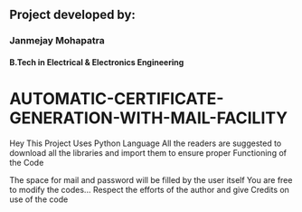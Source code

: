 ## Project developed by:          
### Janmejay Mohapatra 
#### B.Tech in Electrical & Electronics Engineering

# AUTOMATIC-CERTIFICATE-GENERATION-WITH-MAIL-FACILITY

Hey This Project Uses Python Language
All the readers are suggested to download all the libraries and import them to ensure proper 
Functioning of the Code

The space for mail and password will be filled by the user itself
You are free to modify the codes...
Respect the efforts of the author and give Credits on use of the code
